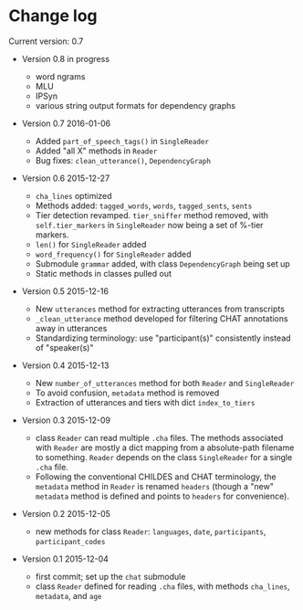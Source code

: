 Change log
==========

Current version: 0.7

- Version 0.8 in progress

    * word ngrams
    * MLU
    * IPSyn
    * various string output formats for dependency graphs

- Version 0.7 2016-01-06

    * Added `part_of_speech_tags()` in `SingleReader`
    * Added "all X" methods in `Reader`
    * Bug fixes: `clean_utterance()`, `DependencyGraph`

- Version 0.6 2015-12-27

    * `cha_lines` optimized
    * Methods added: `tagged_words`, `words`, `tagged_sents`, `sents`
    * Tier detection revamped. `tier_sniffer` method removed, with `self.tier_markers` in `SingleReader` now being a set of %-tier markers.
    * `len()` for `SingleReader` added
    * `word_frequency()` for `SingleReader` added
    * Submodule `grammar` added, with class `DependencyGraph` being set up
    * Static methods in classes pulled out

- Version 0.5 2015-12-16

    * New `utterances` method for extracting utterances from transcripts
    * `_clean_utterance` method developed for filtering CHAT annotations away in utterances
    * Standardizing terminology: use "participant(s)" consistently instead of "speaker(s)"

- Version 0.4 2015-12-13

    * New `number_of_utterances` method for both `Reader` and `SingleReader`
    * To avoid confusion, `metadata` method is removed
    * Extraction of utterances and tiers with dict `index_to_tiers`

- Version 0.3 2015-12-09

    * class `Reader` can read multiple `.cha` files. The methods associated with `Reader` are mostly a dict mapping from a absolute-path filename to something. `Reader` depends on the class `SingleReader` for a single `.cha` file.
    * Following the conventional CHILDES and CHAT terminology, the `metadata` method in `Reader` is renamed `headers` (though a "new" `metadata` method is defined and points to `headers` for convenience).

- Version 0.2 2015-12-05

    * new methods for class `Reader`: `languages`, `date`, `participants`, `participant_codes`

- Version 0.1 2015-12-04

    * first commit; set up the `chat` submodule
    * class `Reader` defined for reading `.cha` files, with methods `cha_lines`, `metadata`, and `age`

